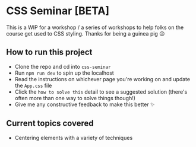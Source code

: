# CSS Seminar [BETA]

This is a WIP for a workshop / a series of workshops to help folks on the course get used to CSS styling. Thanks for being a guinea pig 😉

## How to run this project

- Clone the repo and cd into `css-seminar`
- Run `npm run dev` to spin up the localhost
- Read the instructions on whichever page you're working on and update the `App.css` file
- Click the `how to solve this` detail to see a suggested solution (there's often more than one way to solve things though!)
- Give me any constructive feedback to make this better ✨

## Current topics covered
- Centering elements with a variety of techniques